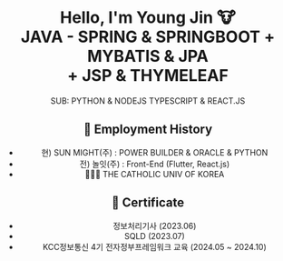 
<div align='center'>
  
# Hello, I'm Young Jin 🐮 <br/> <b>JAVA - SPRING & SPRINGBOOT + MYBATIS & JPA <br/> + JSP & THYMELEAF</b>  <br/>

SUB: PYTHON & NODEJS TYPESCRIPT & REACT.JS

<h2>💼 Employment History</h2> 
<ul>
  <li> 현) SUN MIGHT(주) : POWER BUILDER & ORACLE & PYTHON</li>
  <li> 전) 놀잇(주) : Front-End (Flutter, React.js)</li>
  <li>👨🏻‍🎓 THE CATHOLIC UNIV OF KOREA</li>
</ul>


<h2>🪪 Certificate</h2> 
<ul>
  <li>정보처리기사 (2023.06)</li>
  <li>SQLD (2023.07)</li>
  <li> KCC정보통신 4기 전자정부프레임워크 교육 (2024.05 ~ 2024.10)</li>
</ul>

</div>
